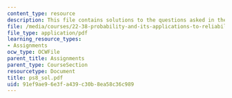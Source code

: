 ```yaml
---
content_type: resource
description: This file contains solutions to the questions asked in the reading assignment.
file: /media/courses/22-38-probability-and-its-applications-to-reliability-quality-control-and-risk-assessment-fall-2005/91ef9ae96e3fa439c30b8ea58c36c989_ps8_sol.pdf
file_type: application/pdf
learning_resource_types:
- Assignments
ocw_type: OCWFile
parent_title: Assignments
parent_type: CourseSection
resourcetype: Document
title: ps8_sol.pdf
uid: 91ef9ae9-6e3f-a439-c30b-8ea58c36c989
---
```

